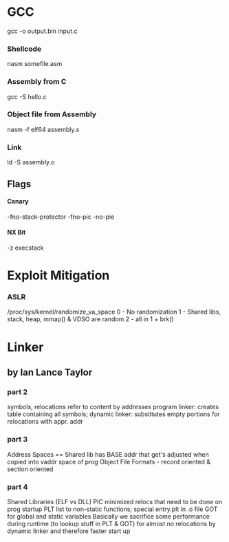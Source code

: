 # GCC
gcc -o output.bin input.c
### Shellcode
nasm somefile.asm
### Assembly from C
gcc -S hello.c
### Object file from Assembly
nasm -f elf64 assembly.s
### Link
ld -S assembly.o

## Flags
#### Canary
-fno-stack-protector
-fno-pic
-no-pie
#### NX Bit
-z execstack

# Exploit Mitigation
### ASLR
/proc/sys/kernel/randomize_va_space 
0 - No randomization
1 - Shared libs, stack, heap, mmap() & VDSO are random
2 - all in 1 + brk()


# Linker
## by Ian Lance Taylor
### part 2
symbols, relocations refer to content by addresses
program linker: creates table containing all symbols; 
dynamic linker: substitutes empty portions for relocations with appr. addr

### part 3
Address Spaces == 
Shared lib has BASE addr that get's adjusted when copied into vaddr space of prog
Object File Formats - record oriented & section oriented

### part 4
Shared Libraries (ELF vs DLL)
PIC minimized relocs that need to be done on prog startup
PLT list to non-static functions; special entry.plt in .o file
GOT for global and static variables
Basically we sacrifice some performance during runtime (to lookup stuff in PLT & GOT) for almost no relocations by dynamic linker and therefore faster start up

